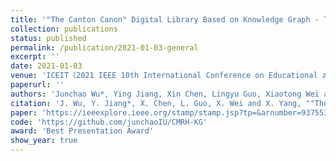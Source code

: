 ```yaml
---
title: '"The Canton Canon" Digital Library Based on Knowledge Graph - Taking the Revolutionary Archives of Canton in the Republic of China as an Example'
collection: publications
status: published
permalink: /publication/2021-01-03-general
excerpt: ''
date: 2021-01-03
venue: 'ICEIT（2021 IEEE 10th International Conference on Educational and Information Technology）2021'
paperurl: ''
authors: 'Junchao Wu*, Ying Jiang, Xin Chen, Lingyu Guo, Xiaotong Wei and Xiaoyan Yang'
citation: 'J. Wu, Y. Jiang*, X. Chen, L. Guo, X. Wei and X. Yang, ""The Canton Canon" Digital Library Based on Knowledge Graph - Taking the Revolutionary Archives of Canton in the Republic of China as an Example," 2021 10th International Conference on Educational and Information Technology (ICEIT), 2021, pp. 171-179, doi: 10.1109/ICEIT51700.2021.9375538.'
paper: 'https://ieeexplore.ieee.org/stamp/stamp.jsp?tp=&arnumber=9375538'
code: 'https://github.com/junchaoIU/CMRH-KG'
award: 'Best Presentation Award'
show_year: true
---
```

